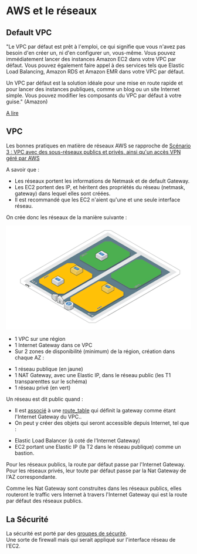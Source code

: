 # AWS et le réseaux

## Default VPC

"Le VPC par défaut est prêt à l'emploi, ce qui signifie que vous n'avez pas besoin d'en créer un, ni d'en configurer un, vous-même. Vous pouvez immédiatement lancer des instances Amazon EC2 dans votre VPC par défaut. Vous pouvez également faire appel à des services tels que Elastic Load Balancing, Amazon RDS et Amazon EMR dans votre VPC par défaut.

Un VPC par défaut est la solution idéale pour une mise en route rapide et pour lancer des instances publiques, comme un blog ou un site Internet simple. Vous pouvez modifier les composants du VPC par défaut à votre guise." (Amazon) 

[A lire](http://docs.aws.amazon.com/fr_fr/AmazonVPC/latest/UserGuide/default-vpc.html)


## VPC

Les bonnes pratiques en matière de réseaux AWS se rapproche de [Scénario 3 : VPC avec des sous-réseaux publics et privés, ainsi qu'un accès VPN géré par AWS ](http://docs.aws.amazon.com/fr_fr/AmazonVPC/latest/UserGuide/VPC_Scenario3.html)

A savoir que :
* Les réseaux portent les informations de Netmask et de default Gateway.
* Les EC2 portent des IP, et héritent des propriétés du réseau (netmask, gateway) dans lequel elles sont créées.
* Il est recommandé que les EC2 n'aient qu'une et une seule interface réseau.


On crée donc les réseaux de la manière suivante :

![schema](media/AWS_Networks.png)

* 1 VPC sur une région
* 1 Internet Gateway dans ce VPC
* Sur 2 zones de disponibilité (minimum) de la région, création dans chaque AZ :
 - 1 réseau publique (en jaune)
 - 1 NAT Gateway, avec une Elastic IP, dans le réseau public (les T1 transparenttes sur le schéma)
 - 1 réseau privé  (en vert)

Un réseau est dit public quand :
* Il est [associé](https://www.terraform.io/docs/providers/aws/r/route_table_association.html) à une [route_table](https://www.terraform.io/docs/providers/aws/r/route_table.html) qui définit la gateway comme étant l'Internet Gateway du VPC..
* On peut y créer des objets qui seront accessible depuis Internet, tel que :
 - Elastic Load Balancer (à coté de l'Internet Gateway)
 - EC2 portant une Elastic IP (la T2 dans le réseau publique) comme un bastion.


Pour les réseaux publics, la route par défaut passe par l'Internet Gateway.  
Pour les réseaux privés, leur toute par défaut passe par la Nat Gateway de l'AZ correspondante.   

Comme les Nat Gateway sont construites dans les réseaux publics, elles routeront le traffic vers Internet à travers l'Internet Gateway qui est la route par défaut des réseaux publics.

## La Sécurité

La sécurité est porté par des [groupes de sécurité](http://docs.aws.amazon.com/fr_fr/AWSEC2/latest/UserGuide/using-network-security.html).  
Une sorte de firewall mais qui serait appliqué sur l'interface réseau de l'EC2.


